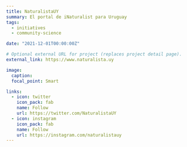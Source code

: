 ```yaml
---
title: NaturalistaUY
summary: El portal de iNaturalist para Uruguay
tags:
  - initiatives
  - community-science

date: "2021-12-01T00:00:00Z"

# Optional external URL for project (replaces project detail page).
external_link: https://www.naturalista.uy

image:
  caption:
  focal_point: Smart

links:
  - icon: twitter
    icon_pack: fab
    name: Follow
    url: https://twitter.com/NaturalistaUY
  - icon: instagram
    icon_pack: fab
    name: Follow
    url: https://instagram.com/naturalistauy
---
```

